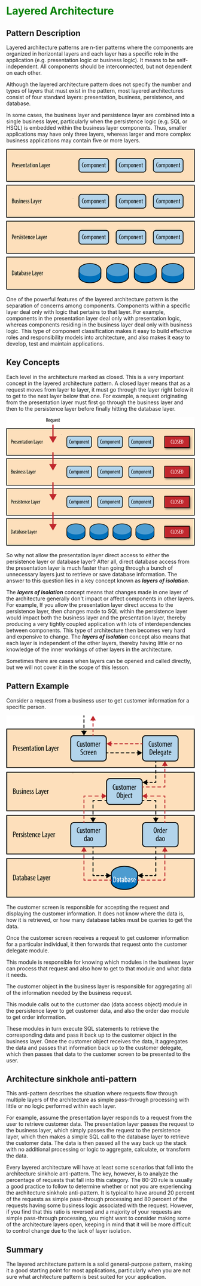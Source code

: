 <H1 style="color: green">Layered Architecture</h1>

## Pattern Description

Layered architecture patterns are n-tier patterns where the components are organized in horizontal layers and each layer has a specific role in the application (e.g. presentation logic or business logic). It means to be self-independent. All components should be interconnected, but not dependent on each other.

Although the layered architecture pattern does not specify the number and types of layers that must exist in the pattern, most layered architectures consist of four standard layers: presentation, business, persistence, and database.

In some cases, the business layer and persistence layer are combined into a single business layer, particularly when the persistence logic (e.g. SQL or HSQL) is embedded within the business layer components. Thus, smaller applications may have only three layers, whereas larger and more complex business applications may contain five or more layers.

![](media/layered_architecture.png "Layered Architecture")

One of the powerful features of the layered architecture pattern is the separation of concerns among components. Components within a specific layer deal only with logic that pertains to that layer. For example, components in the presentation layer deal only with presentation logic, whereas components residing in the business layer deal only with business logic. This type of component classification makes it easy to build effective roles and responsibility models into architecture, and also makes it easy to develop, test and maintain applications.

## Key Concepts
Each level in the architecture marked as closed. This is a very important concept in the layered architecture pattern. A closed layer means that as a request moves from layer to layer, it must go through the layer right below it to get to the next layer below that one. For example, a request originating from the presentation layer must first go through the business layer and then to the persistence layer before finally hitting the database layer. 

![](media/layered_architecture_isolation.png "Isolation layered Architecture")

So why not allow the presentation layer direct access to either the persistence layer or database layer? After all, direct database access from the presentation layer is much faster than going through a bunch of unnecessary layers just to retrieve or save database information. The answer to this question lies in a key concept known as **_layers of isolation_**.

The **_layers of isolation_** concept means that changes made in one layer of the architecture generally don't impact or affect components in other layers. For example, If you allow the presentation layer direct access to the persistence layer, then changes made to SQL within the persistence layer would impact both the business layer and the presentation layer, thereby producing a very tightly coupled application with lots of interdependencies between components. This type of architecture then becomes very hard and expensive to change.
The **_layers of isolation_** concept also means that each layer is independent of the other layers, thereby having little or no knowledge of the inner workings of other layers in the architecture.

Sometimes there are cases when layers can be opened and called directly, but we will not cover it in the scope of this lesson.

## Pattern Example
Consider a request from a business user to get customer information for a specific person.

![](media/pattern_example.png "Pattern example")

The customer screen is responsible for accepting the request and displaying the customer information. It does not know where the data is, how it is retrieved, or how many database tables must be queries to get the data. 

Once the customer screen receives a request to get customer information for a particular individual, it then forwards that request onto the customer delegate module.

This module is responsible for knowing which modules in the business layer can process that request and also how to get to that module and what data it needs. 

The customer object in the business layer is responsible for aggregating all of the information needed by the business request.

This module calls out to the customer dao (data access object) module in the persistence layer to get customer data, and also the order dao module to get order information. 

These modules in turn execute SQL statements to retrieve the corresponding data and pass it back up to the customer object in the business layer. Once the customer object receives the data, it aggregates the data and passes that information back up to the customer delegate, which then passes that data to the customer screen to be presented to the user.

## Architecture sinkhole anti-pattern

This anti-pattern describes the situation where requests flow through multiple layers of the architecture as simple pass-through processing with little or no logic performed within each layer.

For example, assume the presentation layer responds to a request from the user to retrieve customer data. The presentation layer passes the request to the business layer, which simply passes the request to the persistence layer, which then makes a simple SQL call to the database layer to retrieve the customer data. The data is then passed all the way back up the stack with no additional processing or logic to aggregate, calculate, or transform the data. 

Every layered architecture will have at least some scenarios that fall into the architecture sinkhole anti-pattern. The key, however, is to analyze the percentage of requests that fall into this category. The 80-20 rule is usually a good practice to follow to determine whether or not you are experiencing the architecture sinkhole anti-pattern. It is typical to have around 20 percent of the requests as simple pass-through processing and 80 percent of the requests having some business logic associated with the request. However, if you find that this ratio is reversed and a majority of your requests are simple pass-through processing, you might want to consider making some of the architecture layers open, keeping in mind that it will be more difficult to control change due to the lack of layer isolation. 

## Summary
The layered architecture pattern is a solid general-purpose pattern, making it a good starting point for most applications, particularly when you are not sure what architecture pattern is best suited for your application.

